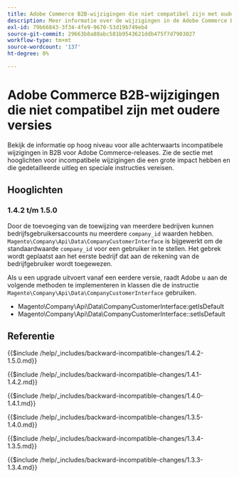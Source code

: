```yaml
---
title: Adobe Commerce B2B-wijzigingen die niet compatibel zijn met oudere versies
description: Meer informatie over de wijzigingen in de Adobe Commerce B2B-releases waardoor u mogelijk uw aangepaste code moet bijwerken.
exl-id: 79b66843-3f34-4fe9-9670-53d19b749eb4
source-git-commit: 29663b8a88abc581b9543621ddb475f7d7903027
workflow-type: tm+mt
source-wordcount: '137'
ht-degree: 0%

---
```


# Adobe Commerce B2B-wijzigingen die niet compatibel zijn met oudere versies

Bekijk de informatie op hoog niveau voor alle achterwaarts incompatibele wijzigingen in B2B voor Adobe Commerce-releases. Zie de sectie met hooglichten voor incompatibele wijzigingen die een grote impact hebben en die gedetailleerde uitleg en speciale instructies vereisen.

## Hooglichten

### 1.4.2 t/m 1.5.0

Door de toevoeging van de toewijzing van meerdere bedrijven kunnen bedrijfsgebruikersaccounts nu meerdere `company_id` waarden hebben. `Magento\Company\Api\Data\CompanyCustomerInterface` is bijgewerkt om de standaardwaarde `company_id` voor een gebruiker in te stellen. Het gebrek wordt geplaatst aan het eerste bedrijf dat aan de rekening van de bedrijfgebruiker wordt toegewezen.

Als u een upgrade uitvoert vanaf een eerdere versie, raadt Adobe u aan de volgende methoden te implementeren in klassen die de instructie `Magento\Company\Api\Data\CompanyCustomerInterface` gebruiken.

- Magento\Company\Api\Data\CompanyCustomerInterface:getIsDefault
- Magento\Company\Api\Data\CompanyCustomerInterface::setIsDefault

## Referentie

{{$include /help/_includes/backward-incompatible-changes/1.4.2-1.5.0.md}}

{{$include /help/_includes/backward-incompatible-changes/1.4.1-1.4.2.md}}

{{$include /help/_includes/backward-incompatible-changes/1.4.0-1.4.1.md}}

{{$include /help/_includes/backward-incompatible-changes/1.3.5-1.4.0.md}}

{{$include /help/_includes/backward-incompatible-changes/1.3.4-1.3.5.md}}

{{$include /help/_includes/backward-incompatible-changes/1.3.3-1.3.4.md}}

